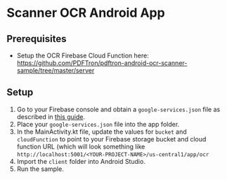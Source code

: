 # Scanner OCR Android App
## Prerequisites
- Setup the OCR Firebase Cloud Function here: https://github.com/PDFTron/pdftron-android-ocr-scanner-sample/tree/master/server

## Setup
1. Go to your Firebase console and obtain a `google-services.json` file as described in [this guide](https://support.google.com/firebase/answer/7015592?hl=en).
2. Place your `google-services.json` file into the app folder.
3. In the MainActivity.kt file, update the values for `bucket` and `cloudFunction` to point to your Firebase storage bucket and cloud function URL (which will look something like `http://localhost:5001/<YOUR-PROJECT-NAME>/us-central1/app/ocr`
4. Import the `client` folder into Android Studio.
5. Run the sample.
